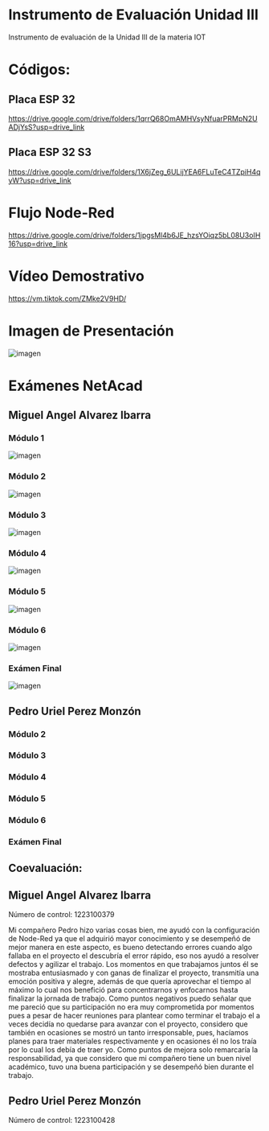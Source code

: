 # Instrumento de Evaluación Unidad III
Instrumento de evaluación de la Unidad III de la materia IOT 

# Códigos:
## Placa ESP 32
https://drive.google.com/drive/folders/1qrrQ68OmAMHVsyNfuarPRMpN2UADjYsS?usp=drive_link

## Placa ESP 32 S3
https://drive.google.com/drive/folders/1X6jZeg_6ULijYEA6FLuTeC4TZpiH4qyW?usp=drive_link

# Flujo Node-Red
https://drive.google.com/drive/folders/1jpgsMl4b6JE_hzsYOiqz5bL08U3oIH16?usp=drive_link

# Vídeo Demostrativo
https://vm.tiktok.com/ZMke2V9HD/

# Imagen de Presentación
![imagen](https://github.com/user-attachments/assets/90f2602a-c910-4d4a-bf66-2563565a6956)

# Exámenes NetAcad
## Miguel Angel Alvarez Ibarra
### Módulo 1
![imagen](https://github.com/user-attachments/assets/0fbc6b31-2c83-4889-be0c-e50c07a27a4f)
### Módulo 2
![imagen](https://github.com/user-attachments/assets/db0cc6fc-c4f8-4601-a7a7-56605a597912)
### Módulo 3
![imagen](https://github.com/user-attachments/assets/96b702b7-dadb-46cc-bf3c-87dfdbfbdf3b)
### Módulo 4
![imagen](https://github.com/user-attachments/assets/25e5739d-2981-4a84-af53-1bd44395d257)
### Módulo 5
![imagen](https://github.com/user-attachments/assets/5c5097b5-c3bb-4df5-8deb-83523f7ebc2b)
### Módulo 6
![imagen](https://github.com/user-attachments/assets/2a8a1de3-e7c2-4bf7-b506-8b4142e9db89)
### Exámen Final
![imagen](https://github.com/user-attachments/assets/c3ecff4d-5297-4092-b7b2-0ca495b04898)


## Pedro Uriel Perez Monzón
### Módulo 2
### Módulo 3
### Módulo 4
### Módulo 5
### Módulo 6
### Exámen Final



## Coevaluación:
## Miguel Angel Alvarez Ibarra
Número de control: 1223100379

Mi compañero Pedro hizo varias cosas bien, me ayudó con la configuración de Node-Red ya que el adquirió mayor conocimiento y se desempeñó de mejor manera en este aspecto, es bueno detectando errores cuando algo fallaba en el proyecto el descubría el error rápido, eso nos ayudó a resolver defectos y agilizar el trabajo. Los momentos en que trabajamos juntos él se mostraba entusiasmado y con ganas de finalizar el proyecto, transmitía una emoción positiva y alegre, además de que quería aprovechar el tiempo al máximo lo cual nos benefició para concentrarnos y enfocarnos hasta finalizar la jornada de trabajo.
Como puntos negativos puedo señalar que me pareció que su participación no era muy comprometida por momentos pues a pesar de hacer reuniones para plantear como terminar el trabajo el a veces decidía no quedarse para avanzar con el proyecto, considero que también en ocasiones se mostró un tanto irresponsable, pues, hacíamos planes para traer materiales respectivamente y en ocasiones él no los traía por lo cual los debía de traer yo.
Como puntos de mejora solo remarcaría la responsabilidad, ya que considero que mi compañero tiene un buen nivel académico, tuvo una buena participación y se desempeñó bien durante el trabajo.

## Pedro Uriel Perez Monzón
Número de control: 1223100428 
